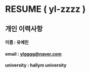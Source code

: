 # RESUME ( yl-zzzz )

## 개인 이력사항
#### 이름 : 유예린
#### email : ylgggg@naver.com
#### university : hallym university
